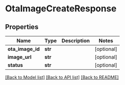 # OtaImageCreateResponse

## Properties
Name | Type | Description | Notes
------------ | ------------- | ------------- | -------------
**ota_image_id** | **str** |  | [optional] 
**image_url** | **str** |  | [optional] 
**status** | **str** |  | [optional] 

[[Back to Model list]](../README.md#documentation-for-models) [[Back to API list]](../README.md#documentation-for-api-endpoints) [[Back to README]](../README.md)


